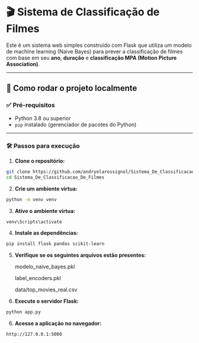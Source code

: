 # 🎬 Sistema de Classificação de Filmes

Este é um sistema web simples construído com Flask que utiliza um modelo de machine learning (Naive Bayes) para prever a classificação de filmes com base em seu **ano**, **duração** e **classificação MPA (Motion Picture Association)**.

---

## 🚀 Como rodar o projeto localmente

### ✅ Pré-requisitos

- Python 3.8 ou superior
- `pip` instalado (gerenciador de pacotes do Python)

---

### 🛠️ Passos para execução

1. **Clone o repositório:**

```bash
git clone https://github.com/andryelarossignol/Sistema_De_Classificacao_De_Filmes.git
cd Sistema_De_Classificacao_De_Filmes
```
 2. **Crie um ambiente virtua:**
```bash
python -m venv venv
```
 3. **Ative o ambiente virtua:**
```bash
venv\Scripts\activate
```
 4. **Instale as dependências:**
```bash
pip install flask pandas scikit-learn
```
 5. **Verifique se os seguintes arquivos estão presentes:**
    
    modelo_naive_bayes.pkl

    label_encoders.pkl

    data/top_movies_real.csv
    
 6. **Execute o servidor Flask:**
```bash
python app.py
```

 6. **Acesse a aplicação no navegador:**
```bash
http://127.0.0.1:5000
```
